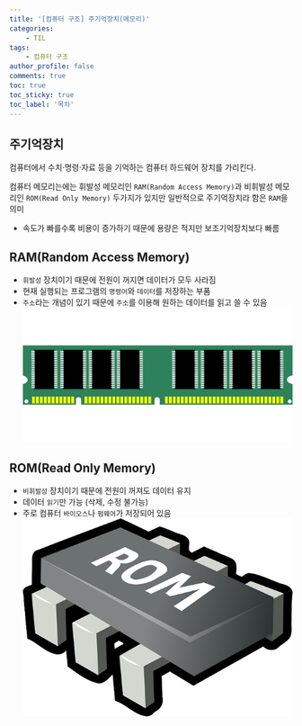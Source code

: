 ```yaml
---
title: '[컴퓨터 구조] 주기억장치(메모리)'
categories:
    - TIL
tags:
    - 컴퓨터 구조
author_profile: false
comments: true
toc: true
toc_sticky: true
toc_label: '목차'
---
```


## 주기억장치
컴퓨터에서 수치·명령·자료 등을 기억하는 컴퓨터 하드웨어 장치를 가리킨다. 

컴퓨터 메모리는에는 휘발성 메모리인 `RAM(Random Access Memory)`과 비휘발성 메모리인 `ROM(Read Only Memory)` 두가지가 있지만 일반적으로 주기억장치라 함은 `RAM`을 의미

* 속도가 빠를수록 비용이 증가하기 때문에 용량은 적지만 보조기억장치보다 빠름

## RAM(Random Access Memory)
* `휘발성` 장치이기 때문에 전원이 꺼지면 데이터가 모두 사라짐
* 현재 실행되는 프로그램의 `명령어`와 `데이터`를 저장하는 부품
* `주소`라는 개념이 있기 때문에 `주소`를 이용해 원하는 데이터를 읽고 쓸 수 있음
![ram](/assets/images/2023/08-21/cs-01-ram.png)

## ROM(Read Only Memory)
* `비휘발성` 장치이기 때문에 전원이 꺼져도 데이터 유지
* 데이터 `읽기`만 가능 (삭제, 수정 불가능)
* 주로 컴퓨터 `바이오스`나 `펌웨어`가 저장되어 있음
![rom](/assets/images/2023/08-21/cs-01-rom.png)